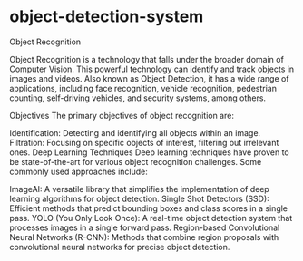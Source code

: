 # object-detection-system

Object Recognition

Object Recognition is a technology that falls under the broader domain of Computer Vision. This powerful technology can identify and track objects in images and videos. Also known as Object Detection, it has a wide range of applications, including face recognition, vehicle recognition, pedestrian counting, self-driving vehicles, and security systems, among others.

Objectives
The primary objectives of object recognition are:

Identification: Detecting and identifying all objects within an image.
Filtration: Focusing on specific objects of interest, filtering out irrelevant ones.
Deep Learning Techniques
Deep learning techniques have proven to be state-of-the-art for various object recognition challenges. Some commonly used approaches include:

ImageAI: A versatile library that simplifies the implementation of deep learning algorithms for object detection.
Single Shot Detectors (SSD): Efficient methods that predict bounding boxes and class scores in a single pass.
YOLO (You Only Look Once): A real-time object detection system that processes images in a single forward pass.
Region-based Convolutional Neural Networks (R-CNN): Methods that combine region proposals with convolutional neural networks for precise object detection.

